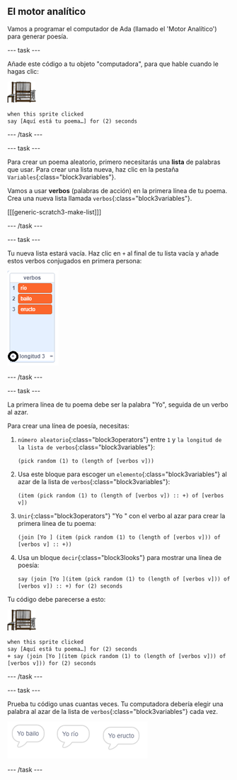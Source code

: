 ## El motor analítico

Vamos a programar el computador de Ada (llamado el 'Motor Analítico') para generar poesía.

--- task ---

Añade este código a tu objeto "computadora", para que hable cuando le hagas clic:

![objeto computadora](images/computer-sprite.png)

```blocks3
when this sprite clicked
say [Aquí está tu poema…] for (2) seconds
```

--- /task ---

--- task ---

Para crear un poema aleatorio, primero necesitarás una **lista** de palabras que usar. Para crear una lista nueva, haz clic en la pestaña `Variables`{:class="block3variables"}.

Vamos a usar **verbos** (palabras de acción) en la primera línea de tu poema. Crea una nueva lista llamada `verbos`{:class="block3variables"}.

[[[generic-scratch3-make-list]]]

--- /task ---

--- task ---

Tu nueva lista estará vacía. Haz clic en `+` al final de tu lista vacía y añade estos verbos conjugados en primera persona:

![lista con el + marcado](images/poetry-verbs-annotated.png)

--- /task ---

--- task ---

La primera línea de tu poema debe ser la palabra "Yo", seguida de un verbo al azar.

Para crear una línea de poesía, necesitas:

1. `número aleatorio`{:class="block3operators"} entre `1` y `la longitud de la lista de verbos`{:class="block3variables"}:
    
    ```blocks3
    (pick random (1) to (length of [verbos v]))
    ```

2. Usa este bloque para escoger un `elemento`{:class="block3variables"} al azar de la lista de `verbos`{:class="block3variables"}:
    
    ```blocks3
    (item (pick random (1) to (length of [verbos v]) :: +) of [verbos v])
    ```

3. `Unir`{:class="block3operators"} "Yo " con el verbo al azar para crear la primera línea de tu poema:
    
    ```blocks3
    (join [Yo ] (item (pick random (1) to (length of [verbos v])) of [verbos v] :: +))
    ```

4. Usa un bloque `decir`{:class="block3looks"} para mostrar una línea de poesía:
    
    ```blocks3
    say (join [Yo ](item (pick random (1) to (length of [verbos v])) of [verbos v]) :: +) for (2) seconds
    ```

Tu código debe parecerse a esto:

![objeto computadora](images/computer-sprite.png)

```blocks3
when this sprite clicked
say [Aquí está tu poema…] for (2) seconds
+ say (join [Yo ](item (pick random (1) to (length of [verbos v])) of [verbos v])) for (2) seconds
```

--- /task ---

--- task ---

Prueba tu código unas cuantas veces. Tu computadora debería elegir una palabra al azar de la lista de `verbos`{:class="block3variables"} cada vez.

![3 burbujas de voz que dicen cosas diferentes](images/poetry-random-test.png)

--- /task ---